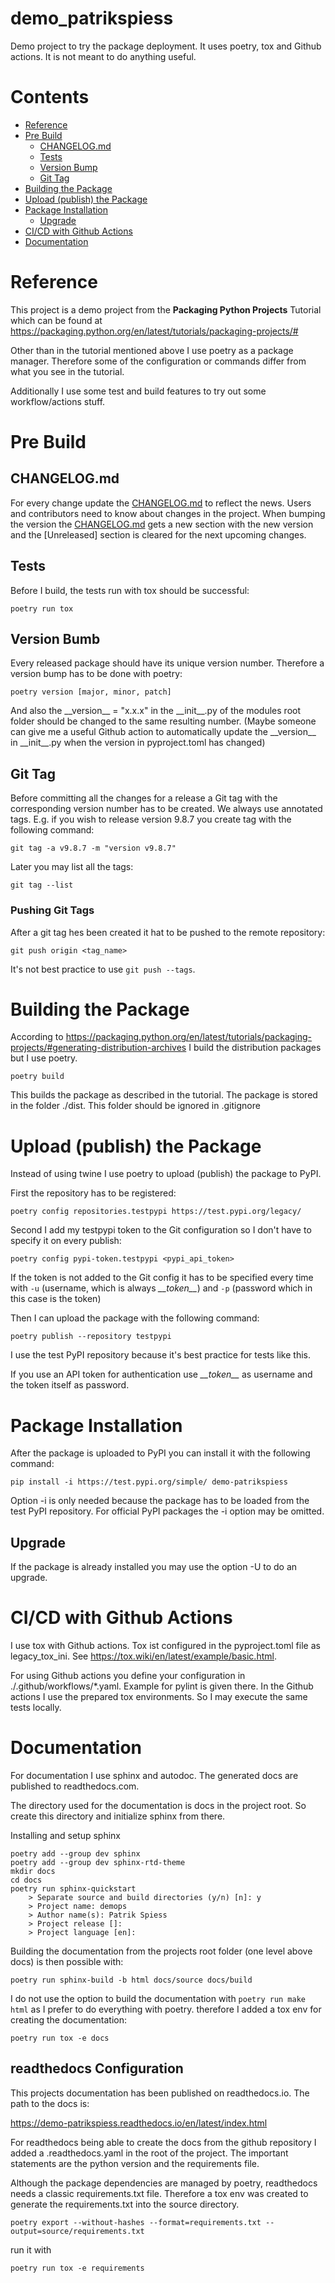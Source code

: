 # demo_patrikspiess

Demo project to try the package deployment. It uses poetry, tox and Github actions. It is not meant to do anything useful.

# Contents

- [Reference](#reference)
- [Pre Build](#pre-build)
  - [CHANGELOG.md](#changelogmd)
  - [Tests](#tests)
  - [Version Bump](#version-bumb)
  - [Git Tag](#git-tag)
- [Building the Package](#building-the-package)
- [Upload (publish) the Package](#upload-publish-the-package)
- [Package Installation](#package-installation)
  - [Upgrade](#upgrade)
- [CI/CD with Github Actions](#cicd-with-github-actions)
- [Documentation](#documentation)

# Reference

This project is a demo project from the **Packaging Python Projects** Tutorial which can be found at https://packaging.python.org/en/latest/tutorials/packaging-projects/#

Other than in the tutorial mentioned above I use poetry as a package manager. Therefore some of the configuration or commands differ from what you see in the tutorial.

Additionally I use some test and build features to try out some workflow/actions stuff.

# Pre Build

## CHANGELOG.md

For every change update the [CHANGELOG.md](CHANGELOG.md) to reflect the news. Users and contributors need to know about changes in the project. When bumping the version the [CHANGELOG.md](CHANGELOG.md) gets a new section with the new version and the [Unreleased] section is cleared for the next upcoming changes.
## Tests
Before I build, the tests run with tox should be successful:

    poetry run tox

## Version Bumb

Every released package should have its unique version number. Therefore a version bump has to be done with poetry:

    poetry version [major, minor, patch]

And also the \_\_version\_\_ = "x.x.x" in the \_\_init\_\_.py of the modules root folder should be changed to the same resulting number.
(Maybe someone can give me a useful Github action to automatically update the \_\_version\_\_ in \_\_init\_\_.py when the version in pyproject.toml has changed)

## Git Tag

Before committing all the changes for a release a Git tag with the corresponding version number has to be created. We always use annotated tags. E.g. if you wish to release version 9.8.7 you create tag with the following command:

    git tag -a v9.8.7 -m "version v9.8.7"

Later you may list all the tags:

    git tag --list

### Pushing Git Tags

After a git tag hes been created it hat to be pushed to the remote repository:

    git push origin <tag_name>

It's not best practice to use `git push --tags`.

# Building the Package

According to https://packaging.python.org/en/latest/tutorials/packaging-projects/#generating-distribution-archives I build the distribution packages but I use poetry.

    poetry build

This builds the package as described in the tutorial. The package is stored in the folder ./dist. This folder should be ignored in .gitignore

# Upload (publish) the Package

Instead of using twine I use poetry to upload (publish) the package to PyPI.

First the repository has to be registered:

    poetry config repositories.testpypi https://test.pypi.org/legacy/

Second I add my testpypi token to the Git configuration so I don't have to specify it on every
publish:

    poetry config pypi-token.testpypi <pypi_api_token>

If the token is not added to the Git config it has to be specified every time with `-u` (username,
which is always *\_\_token\_\_*) and `-p` (password which in this case is the token)

Then I can upload the package with the following command:

    poetry publish --repository testpypi

I use the test PyPI repository because it's best practice for tests like this.

If you use an API token for authentication use *\_\_token\_\_* as username and the token itself as password.

# Package Installation

After the package is uploaded to PyPI you can install it with the following command:

    pip install -i https://test.pypi.org/simple/ demo-patrikspiess

Option -i is only needed because the package has to be loaded from the test PyPI repository. For official PyPI packages the -i option may be omitted.

## Upgrade

If the package is already installed you may use the option -U to do an upgrade.

# CI/CD with Github Actions

I use tox with Github actions. Tox ist configured in the pyproject.toml file as legacy_tox_ini. See https://tox.wiki/en/latest/example/basic.html.

For using Github actions you define your configuration in ./.github/workflows/*.yaml. Example for pylint is given there. In the Github actions I use the prepared tox environments. So I may execute the same tests locally.

# Documentation

For documentation I use sphinx and autodoc. The generated docs are published to readthedocs.com.

The directory used for the documentation is docs in the project root. So create this directory and initialize sphinx from there.

Installing and setup sphinx

    poetry add --group dev sphinx
    poetry add --group dev sphinx-rtd-theme
    mkdir docs
    cd docs
    poetry run sphinx-quickstart
        > Separate source and build directories (y/n) [n]: y
        > Project name: demops
        > Author name(s): Patrik Spiess
        > Project release []:
        > Project language [en]:

Building the documentation from the projects root folder (one level above docs) is then possible with:

    poetry run sphinx-build -b html docs/source docs/build

I do not use the option to build the documentation with `poetry run make html` as I prefer to do everything with poetry. therefore I added a tox env for creating the documentation:

    poetry run tox -e docs

## readthedocs Configuration

This projects documentation has been published on readthedocs.io. The path to the docs is:

https://demo-patrikspiess.readthedocs.io/en/latest/index.html

For readthedocs being able to create the docs from the github repository I added a .readthedocs.yaml
in the root of the project. The important statements are the python version and the requirements
file.

Although the package dependencies are managed by poetry, readthedocs needs a classic
requirements.txt file. Therefore a tox env was created to generate the requirements.txt into the
source directory.

    poetry export --without-hashes --format=requirements.txt --output=source/requirements.txt

run it with

    poetry run tox -e requirements
